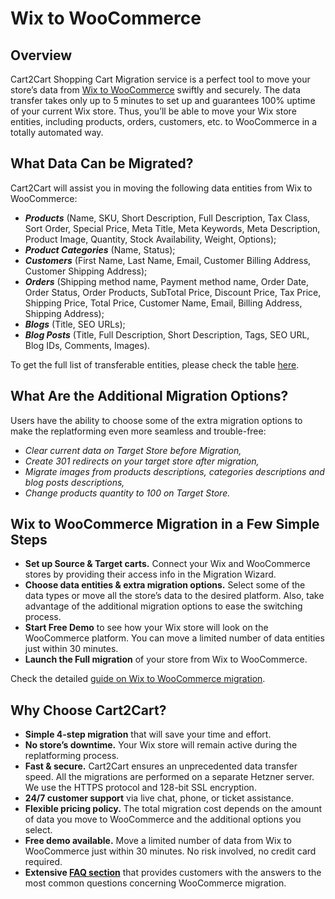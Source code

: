 # Wix to WooCommerce 
## Overview
Cart2Cart Shopping Cart Migration service is a perfect tool to move your store’s data from [Wix to WooCommerce](https://www.shopping-cart-migration.com/shopping-cart-migration-options/wix-to-woocommerce-migration) swiftly and securely. The data transfer takes only up to 5 minutes to set up and guarantees 100% uptime of your current Wix store. Thus, you’ll be able to move your Wix store entities, including products, orders, customers, etc. to WooCommerce in a totally automated way.
## What Data Can be Migrated?
Cart2Cart will assist you in moving the following data entities from Wix to WooCommerce:
* **_Products_** (Name, SKU, Short Description, Full Description, Tax Class, Sort Order, Special Price, Meta Title, Meta Keywords, Meta Description, Product Image, Quantity, Stock Availability, Weight, Options);
* **_Product Categories_** (Name, Status);
* **_Customers_** (First Name, Last Name, Email, Customer Billing Address, Customer Shipping Address);
* **_Orders_** (Shipping method name, Payment method name, Order Date, Order Status, Order Products, SubTotal Price, Discount Price, Tax Price, Shipping Price, Total Price, Customer Name, Email, Billing Address, Shipping Address);
* **_Blogs_** (Title, SEO URLs);
* **_Blog Posts_** (Title, Full Description, Short Description, Tags, SEO URL, Blog IDs, Comments, Images).
 
To get the full list of transferable entities, please check the table [here](https://www.shopping-cart-migration.com/shopping-cart-migration-options/wix-to-woocommerce-migration).
## What Are the Additional Migration Options?
Users have the ability to choose some of the extra migration options to make the replatforming even more seamless and trouble-free:
* _Clear current data on Target Store before Migration,_
* _Create 301 redirects on your target store after migration,_
* _Migrate images from products descriptions, categories descriptions and blog posts descriptions,_
* _Change products quantity to 100 on Target Store._
## Wix to WooCommerce Migration in a Few Simple Steps 
* **Set up Source & Target carts.** Connect your Wix and WooCommerce stores by providing their access info in the Migration Wizard.
* **Choose data entities & extra migration options.** Select some of the data types or move all the store’s data to the desired platform. Also, take advantage of the additional migration options to ease the switching process.
* **Start Free Demo** to see how your Wix store will look on the WooCommerce platform. You can move a limited number of data entities just within 30 minutes.  
* **Launch the Full migration** of your store from Wix to WooCommerce.
 
Check the detailed [guide on Wix to WooCommerce migration](https://www.shopping-cart-migration.com/migration-guides/how-to-migrate-from-wix-to-woocommerce-without-spending-a-dime-on-a-developer). 
## Why Choose Cart2Cart?
* **Simple 4-step migration** that will save your time and effort.
* **No store’s downtime.** Your Wix store will remain active during the replatforming process.
* **Fast & secure.** Cart2Cart ensures an unprecedented data transfer speed. All the migrations are performed on a separate Hetzner server. We use the HTTPS protocol and 128-bit SSL encryption.
* **24/7 customer support** via live chat, phone, or ticket assistance.
* **Flexible pricing policy.** The total migration cost depends on the amount of data you move to WooCommerce and the additional options you select.   
* **Free demo available.** Move a limited number of data from Wix to WooCommerce just within 30 minutes. No risk involved, no credit card required. 
* **Extensive [FAQ section](https://www.shopping-cart-migration.com/faq/45-woocommerce)** that provides customers with the answers to the most common questions concerning WooCommerce migration.
